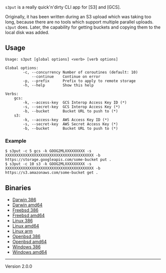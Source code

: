 `s3put` is a really quick'n'dirty CLI app for [S3] and [GCS].

Originally, it has been written during an S3 upload which was taking too long, because there are no tools which support multiple parallel uploads. `s3put` does.
Later, the capability for getting buckets and copying them to the local disk was added.

## Usage

	Usage: s3put [global options] <verb> [verb options]

	Global options:
	        -c, --concurrency Number of coroutines (default: 10)
	            --continue    Continue on error
	        -p, --prefix      Prefix to apply to remote storage
	        -h, --help        Show this help

	Verbs:
	    gcs:
	        -k, --access-key  GCS Interop Access Key ID (*)
	        -s, --secret-key  GCS Interop Access Key (*)
	        -b, --bucket      Bucket URL to push to (*)
	    s3:
	        -k, --access-key  AWS Access Key ID (*)
	        -s, --secret-key  AWS Secret Access Key (*)
	        -b, --bucket      Bucket URL to push to (*)

### Example

	$ s3put -c 5 gcs -k GOOG2MLXXXXXXXXX -s XXXXXXXXXXXXXXXXXXXXXXXXXXXXXXXXXXXXXXXX -b https://storage.googleapis.com/some-bucket put .
	$ s3put -c 10 s3 -k GOOG2MLXXXXXXXXX -s XXXXXXXXXXXXXXXXXXXXXXXXXXXXXXXXXXXXXXXX -b https://s3.amazonaws.com/some-bucket get .

## Binaries

* [Darwin 386](http://filedump.surmair.de/binaries/s3put/darwin_386/s3put)
* [Darwin amd64](http://filedump.surmair.de/binaries/s3put/darwin_amd64/s3put)
* [Freebsd 386](http://filedump.surmair.de/binaries/s3put/freebsd_386/s3put)
* [Freebsd amd64](http://filedump.surmair.de/binaries/s3put/freebsd_amd64/s3put)
* [Linux 386](http://filedump.surmair.de/binaries/s3put/linux_386/s3put)
* [Linux amd64](http://filedump.surmair.de/binaries/s3put/linux_amd64/s3put)
* [Linux arm](http://filedump.surmair.de/binaries/s3put/linux_arm/s3put)
* [Openbsd 386](http://filedump.surmair.de/binaries/s3put/openbsd_386/s3put)
* [Openbsd amd64](http://filedump.surmair.de/binaries/s3put/openbsd_amd64/s3put)
* [Windows 386](http://filedump.surmair.de/binaries/s3put/windows_386/s3put.exe)
* [Windows amd64](http://filedump.surmair.de/binaries/s3put/windows_amd64/s3put.exe)

---
Version 2.0.0
